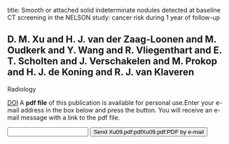 title: Smooth or attached solid indeterminate nodules detected at baseline CT screening in the NELSON study: cancer risk during 1 year of follow-up

## D. M. Xu and H. J. van der Zaag-Loonen and M. Oudkerk and Y. Wang and R. Vliegenthart and E. T. Scholten and J. Verschakelen and M. Prokop and H. J. de Koning and R. J. van Klaveren
Radiology

<a href="https://doi.org/10.1148/radiol.2493070847">DOI</a>
A <b>pdf file</b> of this publication is available for personal use.Enter your e-mail address in the box below and press the button. You will receive an e-mail message with a link to the pdf file.
<form action="sender.php">  <input type="text" name="email">  <input type="submit" value="Send Xu09.pdf:pdfXu09.pdf:PDF by e-mail"></form>